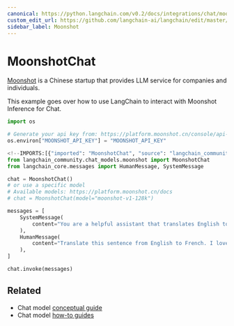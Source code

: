 ```yaml
---
canonical: https://python.langchain.com/v0.2/docs/integrations/chat/moonshot/
custom_edit_url: https://github.com/langchain-ai/langchain/edit/master/docs/docs/integrations/chat/moonshot.ipynb
sidebar_label: Moonshot
---
```


# MoonshotChat

[Moonshot](https://platform.moonshot.cn/) is a Chinese startup that provides LLM service for companies and individuals.

This example goes over how to use LangChain to interact with Moonshot Inference for Chat.

```python
import os

# Generate your api key from: https://platform.moonshot.cn/console/api-keys
os.environ["MOONSHOT_API_KEY"] = "MOONSHOT_API_KEY"
```

```python
<!--IMPORTS:[{"imported": "MoonshotChat", "source": "langchain_community.chat_models.moonshot", "docs": "https://api.python.langchain.com/en/latest/chat_models/langchain_community.chat_models.moonshot.MoonshotChat.html", "title": "MoonshotChat"}, {"imported": "HumanMessage", "source": "langchain_core.messages", "docs": "https://api.python.langchain.com/en/latest/messages/langchain_core.messages.human.HumanMessage.html", "title": "MoonshotChat"}, {"imported": "SystemMessage", "source": "langchain_core.messages", "docs": "https://api.python.langchain.com/en/latest/messages/langchain_core.messages.system.SystemMessage.html", "title": "MoonshotChat"}]-->
from langchain_community.chat_models.moonshot import MoonshotChat
from langchain_core.messages import HumanMessage, SystemMessage
```

```python
chat = MoonshotChat()
# or use a specific model
# Available models: https://platform.moonshot.cn/docs
# chat = MoonshotChat(model="moonshot-v1-128k")
```

```python
messages = [
    SystemMessage(
        content="You are a helpful assistant that translates English to French."
    ),
    HumanMessage(
        content="Translate this sentence from English to French. I love programming."
    ),
]

chat.invoke(messages)
```

## Related

- Chat model [conceptual guide](/docs/concepts/#chat-models)
- Chat model [how-to guides](/docs/how_to/#chat-models)